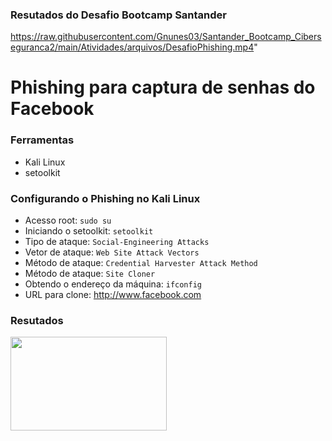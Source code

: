 ### Resutados do Desafio Bootcamp Santander ###

https://raw.githubusercontent.com/Gnunes03/Santander_Bootcamp_Ciberseguranca2/main/Atividades/arquivos/DesafioPhishing.mp4" 

# Phishing para captura de senhas do Facebook

### Ferramentas

- Kali Linux
- setoolkit

### Configurando o Phishing no Kali Linux

- Acesso root: ``` sudo su ```
- Iniciando o setoolkit: ``` setoolkit ```
- Tipo de ataque: ``` Social-Engineering Attacks ```
- Vetor de ataque: ``` Web Site Attack Vectors ```
- Método de ataque: ```Credential Harvester Attack Method ```
- Método de ataque: ``` Site Cloner ```
- Obtendo o endereço da máquina: ``` ifconfig ```
- URL para clone: http://www.facebook.com

### Resutados
<p>
<img 
    align="left" 
    width="250px" 
    height="150px"
    src="https://github.com/cassiano-dio/cibersecurity-desafio-phishing/blob/master/passwd.png" 
/>
</p>


